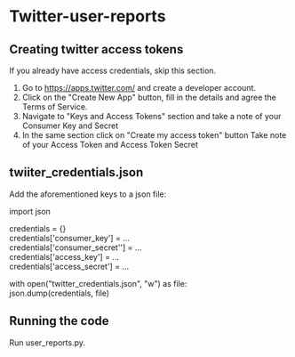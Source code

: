 # Twitter-user-reports

## Creating twitter access tokens
If you already have access credentials, skip this section.
1. Go to https://apps.twitter.com/ and create a developer account.
2. Click on the "Create New App" button, fill in the details and agree the Terms of Service.
3. Navigate to "Keys and Access Tokens" section and take a note of your Consumer Key and Secret
4. In the same section click on "Create my access token" button
Take note of your Access Token and Access Token Secret

## twiiter_credentials.json

Add the aforementioned keys to a json file:

import json

credentials = {}  
credentials['consumer_key'] = ...  
credentials['consumer_secret''] = ...  
credentials['access_key'] = ...  
credentials['access_secret'] = ...

with open("twitter_credentials.json", "w") as file:  
    json.dump(credentials, file)
    
## Running the code

Run user_reports.py.